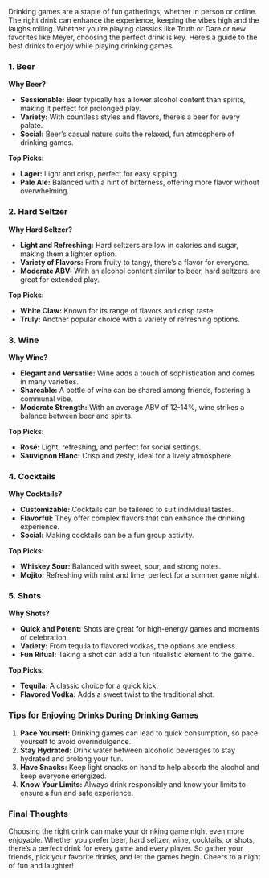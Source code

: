 

Drinking games are a staple of fun gatherings, whether in person or online. The right drink can enhance the experience, keeping the vibes high and the laughs rolling. Whether you’re playing classics like Truth or Dare or new favorites like Meyer, choosing the perfect drink is key. Here’s a guide to the best drinks to enjoy while playing drinking games.

### 1. Beer

**Why Beer?**

-   **Sessionable:** Beer typically has a lower alcohol content than spirits, making it perfect for prolonged play.
-   **Variety:** With countless styles and flavors, there’s a beer for every palate.
-   **Social:** Beer’s casual nature suits the relaxed, fun atmosphere of drinking games.

**Top Picks:**

-   **Lager:** Light and crisp, perfect for easy sipping.
-   **Pale Ale:** Balanced with a hint of bitterness, offering more flavor without overwhelming.

### 2. Hard Seltzer

**Why Hard Seltzer?**

-   **Light and Refreshing:** Hard seltzers are low in calories and sugar, making them a lighter option.
-   **Variety of Flavors:** From fruity to tangy, there’s a flavor for everyone.
-   **Moderate ABV:** With an alcohol content similar to beer, hard seltzers are great for extended play.

**Top Picks:**

-   **White Claw:** Known for its range of flavors and crisp taste.
-   **Truly:** Another popular choice with a variety of refreshing options.

### 3. Wine

**Why Wine?**

-   **Elegant and Versatile:** Wine adds a touch of sophistication and comes in many varieties.
-   **Shareable:** A bottle of wine can be shared among friends, fostering a communal vibe.
-   **Moderate Strength:** With an average ABV of 12-14%, wine strikes a balance between beer and spirits.

**Top Picks:**

-   **Rosé:** Light, refreshing, and perfect for social settings.
-   **Sauvignon Blanc:** Crisp and zesty, ideal for a lively atmosphere.

### 4. Cocktails

**Why Cocktails?**

-   **Customizable:** Cocktails can be tailored to suit individual tastes.
-   **Flavorful:** They offer complex flavors that can enhance the drinking experience.
-   **Social:** Making cocktails can be a fun group activity.

**Top Picks:**

-   **Whiskey Sour:** Balanced with sweet, sour, and strong notes.
-   **Mojito:** Refreshing with mint and lime, perfect for a summer game night.

### 5. Shots

**Why Shots?**

-   **Quick and Potent:** Shots are great for high-energy games and moments of celebration.
-   **Variety:** From tequila to flavored vodkas, the options are endless.
-   **Fun Ritual:** Taking a shot can add a fun ritualistic element to the game.

**Top Picks:**

-   **Tequila:** A classic choice for a quick kick.
-   **Flavored Vodka:** Adds a sweet twist to the traditional shot.

### Tips for Enjoying Drinks During Drinking Games

1.  **Pace Yourself:** Drinking games can lead to quick consumption, so pace yourself to avoid overindulgence.
2.  **Stay Hydrated:** Drink water between alcoholic beverages to stay hydrated and prolong your fun.
3.  **Have Snacks:** Keep light snacks on hand to help absorb the alcohol and keep everyone energized.
4.  **Know Your Limits:** Always drink responsibly and know your limits to ensure a fun and safe experience.

### Final Thoughts

Choosing the right drink can make your drinking game night even more enjoyable. Whether you prefer beer, hard seltzer, wine, cocktails, or shots, there’s a perfect drink for every game and every player. So gather your friends, pick your favorite drinks, and let the games begin. Cheers to a night of fun and laughter!
